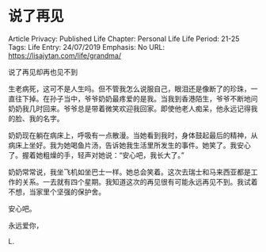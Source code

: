 # 说了再见

Article Privacy: Published
Life Chapter: Personal Life
Life Period: 21-25
Tags: Life
Entry: 24/07/2019
Emphasis: No
URL: https://lisajytan.com/life/grandma/

说了再见却再也见不到

生老病死，这可不是人生吗。但不管我怎么说服自己，眼泪还是像断了的珍珠，一直往下掉。在孙子当中，爷爷奶奶最疼爱的是我。当我到香港陌生，爷爷不断地问奶奶我几时回来。爷爷总是带着微笑欢迎我回家。即使他老人痴呆，他永远记得我的脸、我的名字。

奶奶现在躺在病床上，呼吸有一点散漫。当她看到我时，身体鼓起最后的精神，从病床上坐好。我为她喝鱼片汤，告诉她我生活里所发生的事件。她笑了。我安心了。握着她粗燥的手，轻声对她说：“安心吧，我长大了。”

奶奶常常说，我坐飞机如坐巴士一样。她总会笑着。这次去瑞士和马来西亚都是工作的关系。一去就有四个星期。我知道这次的再见很有可能永远再见不到。我试着不想，当家里个坚强的保护舍。

安心吧。

永远爱你，

L.